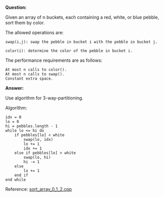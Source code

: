 **Question:**

Given an array of n buckets, each containing a red, white, or blue pebble, sort them by color. 

The allowed operations are:

    swap(i,j): swap the pebble in bucket i with the pebble in bucket j.
    
    color(i): determine the color of the pebble in bucket i.

The performance requirements are as follows:

    At most n calls to color().
    At most n calls to swap().
    Constant extra space.
          
**Answer:**

Use algorithm for 3-way-partitioning.

Algorithm:
    
    idx = 0
    lo = 0
    hi = pebbles.length - 1
    while lo <= hi do
        if pebbles[lo] < white 
            swap(lo, idx)
            lo += 1
            idx += 1
        else if pebbles[lo] > white 
            swap(lo, hi)
            hi -= 1
        else
            lo += 1
        end if
    end while
        
Reference: [sort_array_0_1_2.cpp](https://github.com/10adnan75/DSA/blob/main/sort_array_0_1_2.cpp)
